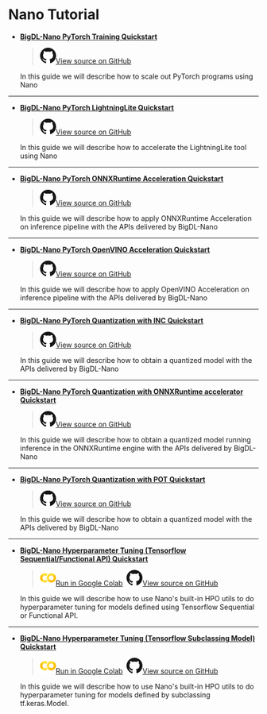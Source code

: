# Nano Tutorial
- [**BigDL-Nano PyTorch Training Quickstart**](./pytorch_train_quickstart.html)

    > ![](../../../../image/GitHub-Mark-32px.png)[View source on GitHub][Nano_pytorch_training]

    In this guide we will describe how to scale out PyTorch programs using Nano

---------------------------

- [**BigDL-Nano PyTorch LightningLite Quickstart**](./pytorch_lightninglite.html)

    > ![](../../../../image/GitHub-Mark-32px.png)[View source on GitHub][Nano_pytorch_lightninglite]

    In this guide we will describe how to accelerate the LightningLite tool using Nano

---------------------------

- [**BigDL-Nano PyTorch ONNXRuntime Acceleration Quickstart**](./pytorch_onnxruntime.html)

    > ![](../../../../image/GitHub-Mark-32px.png)[View source on GitHub][Nano_pytorch_onnxruntime]

    In this guide we will describe how to apply ONNXRuntime Acceleration on inference pipeline with the APIs delivered by BigDL-Nano

---------------------------

- [**BigDL-Nano PyTorch OpenVINO Acceleration Quickstart**](./pytorch_openvino.html)

    > ![](../../../../image/GitHub-Mark-32px.png)[View source on GitHub][Nano_pytorch_openvino]

    In this guide we will describe how to apply OpenVINO Acceleration on inference pipeline with the APIs delivered by BigDL-Nano

---------------------------

- [**BigDL-Nano PyTorch Quantization with INC Quickstart**](./pytorch_quantization_inc.html)

    > ![](../../../../image/GitHub-Mark-32px.png)[View source on GitHub][Nano_pytorch_Quantization_inc]

    In this guide we will describe how to obtain a quantized model with the APIs delivered by BigDL-Nano

---------------------------

- [**BigDL-Nano PyTorch Quantization with ONNXRuntime accelerator Quickstart**](./pytorch_quantization_inc_onnx.html)

    > ![](../../../../image/GitHub-Mark-32px.png)[View source on GitHub][Nano_pytorch_quantization_inc_onnx]

    In this guide we will describe how to obtain a quantized model running inference in the ONNXRuntime engine with the APIs delivered by BigDL-Nano

---------------------------

- [**BigDL-Nano PyTorch Quantization with POT Quickstart**](./pytorch_quantization_openvino.html)

    > ![](../../../../image/GitHub-Mark-32px.png)[View source on GitHub][Nano_pytorch_quantization_openvino]

    In this guide we will describe how to obtain a quantized model with the APIs delivered by BigDL-Nano


---------------------------


- [**BigDL-Nano Hyperparameter Tuning (Tensorflow Sequential/Functional API) Quickstart**](./pytorch_quantization_openvino.html)


    > ![](../../../../image/colab_logo_32px.png)[Run in Google Colab][Nano_hpo_tf_seq_func_colab] &nbsp;![](../../../../image/GitHub-Mark-32px.png)[View source on GitHub][Nano_hpo_tf_seq_func]


    In this guide we will describe how to use Nano's built-in HPO utils to do hyperparameter tuning for models defined using Tensorflow Sequential or Functional API.


---------------------------

- [**BigDL-Nano Hyperparameter Tuning (Tensorflow Subclassing Model) Quickstart**](./pytorch_quantization_openvino.html)

    > ![](../../../../image/colab_logo_32px.png)[Run in Google Colab][Nano_hpo_tf_subclassing_colab] &nbsp;![](../../../../image/GitHub-Mark-32px.png)[View source on GitHub][Nano_hpo_tf_subclassing]

    In this guide we will describe how to use Nano's built-in HPO utils to do hyperparameter tuning for models defined by subclassing tf.keras.Model.


[Nano_pytorch_training]: <https://github.com/intel-analytics/BigDL/blob/main/python/nano/notebooks/pytorch/tutorial/pytorch_train.ipynb>
[Nano_pytorch_lightninglite]: <https://github.com/intel-analytics/BigDL/blob/main/python/nano/notebooks/pytorch/tutorial/pytorch_lightninglite.ipynb>
[Nano_pytorch_onnxruntime]: <https://github.com/intel-analytics/BigDL/blob/main/python/nano/notebooks/pytorch/tutorial/pytorch_inference_onnx.ipynb>
[Nano_pytorch_openvino]: <https://github.com/intel-analytics/BigDL/blob/main/python/nano/notebooks/pytorch/tutorial/pytorch_inference_openvino.ipynb>
[Nano_pytorch_Quantization_inc]: <https://github.com/intel-analytics/BigDL/blob/main/python/nano/notebooks/pytorch/tutorial/pytorch_quantization_inc.ipynb>
[Nano_pytorch_quantization_inc_onnx]: <https://github.com/intel-analytics/BigDL/blob/main/python/nano/notebooks/pytorch/tutorial/pytorch_quantization_inc.ipynb>
[Nano_pytorch_quantization_openvino]: <https://github.com/intel-analytics/BigDL/blob/main/python/nano/notebooks/pytorch/tutorial/pytorch_quantization_openvino.ipynb>
[Nano_hpo_tf_seq_func]: <https://github.com/intel-analytics/BigDL/blob/main/python/nano/notebooks/hpo/seq_and_func.ipynb>
[Nano_hpo_tf_seq_func_colab]: <https://colab.research.google.com/github/intel-analytics/BigDL/blob/main/python/nano/notebooks/hpo/seq_and_func.ipynb>
[Nano_hpo_tf_subclassing]: <https://github.com/intel-analytics/BigDL/blob/main/python/nano/notebooks/hpo/custom.ipynb>
[Nano_hpo_tf_subclassing_colab]: <https://colab.research.google.com/github/intel-analytics/BigDL/blob/main/python/nano/notebooks/hpo/custom.ipynb>